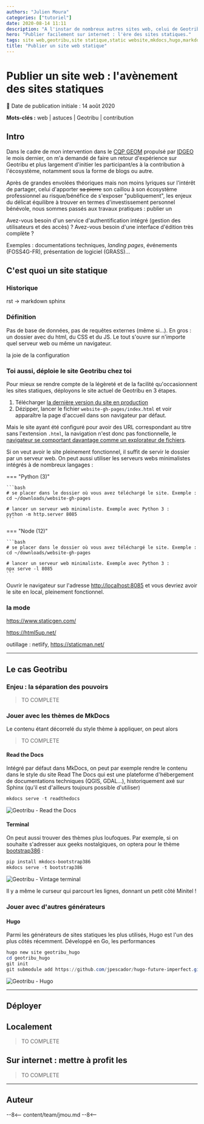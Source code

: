 ```yaml
---
authors: "Julien Moura"
categories: ["tutoriel"]
date: 2020-08-14 11:11
description: "A l'instar de nombreux autres sites web, celui de Geotribu est un site statique. Mais c'est quoi exactement ?"
hero: "Publier facilement sur internet : l'ère des sites statiques."
tags: site web,geotribu,site statique,static website,mkdocs,hugo,markdown
title: "Publier un site web statique"
---
```


# Publier un site web : l'avènement des sites statiques

:calendar: Date de publication initiale : 14 août 2020

**Mots-clés :** web | astuces | Geotribu | contribution

## Intro

Dans le cadre de mon intervention dans le [CQP GEOM](https://www.idgeo.fr/formation/cqp-geom-geomaticien-developpeur-dapplications-spatiales/) propulsé par [IDGEO](https://www.idgeo.fr/) le mois dernier, on m'a demandé de faire un retour d'expérience sur Geotribu et plus largement d'initier les participant/es à la contribution à l'écosystème, notamment sous la forme de blogs ou autre.

Après de grandes envolées théoriques mais non moins lyriques sur l'intérêt de partager, celui d'apporter ~~sa pierre~~ son caillou à son écosystème professionnel au risque/bénéfice de s'exposer "publiquement", les enjeux du délicat équilibre à trouver en termes d'investissement personnel bénévole, nous sommes passés aux travaux pratiques : publier un

Avez-vous besoin d'un service d'authentification intégré (gestion des utilisateurs et des accès) ?
Avez-vous besoin d'une interface d'édition très complète ?

Exemples : documentations techniques, *landing pages*, événements (FOSS4G-FR), présentation de logiciel (GRASS)...

## C'est quoi un site statique

### Historique

rst -> markdown
sphinx

### Définition

Pas de base de données, pas de requêtes externes (même si...).
En gros : un dossier avec du html, du CSS et du JS. Le tout s'ouvre sur n'importe quel serveur web ou même un  navigateur.

la joie de la configuration

### Toi aussi, déploie le site Geotribu chez toi

Pour mieux se rendre compte de la légèreté et de la facilité qu'occasionnent les sites statiques, déployons le site actuel de Geotribu en 3 étapes.

1. Télécharger [la dernière version du site en production](https://github.com/geotribu/website/archive/gh-pages.zip)
2. Dézipper, lancer le fichier `website-gh-pages/index.html` et voir apparaître la page d'accueil dans son navigateur par défaut.

Mais le site ayant été configuré pour avoir des URL correspondant au titre sans l'extension `.html`, la navigation n'est donc pas fonctionnelle, le [navigateur se comportant davantage comme un explorateur de fichiers](https://developer.mozilla.org/fr/docs/Apprendre/Ouvrir_un_fichier_dans_un_navigateur_web#Ouvrir_un_fichier_local).

Si on veut avoir le site pleinement fonctionnel, il suffit de servir le dossier par un serveur web. On peut aussi utiliser les serveurs webs minimalistes intégrés à de nombreux langages :

=== "Python (3)"

    ```bash
    # se placer dans le dossier où vous avez téléchargé le site. Exemple :
    cd ~/downloads/website-gh-pages

    # lancer un serveur web minimaliste. Exemple avec Python 3 :
    python -m http.server 8085
    ```

=== "Node (12)"

    ```bash
    # se placer dans le dossier où vous avez téléchargé le site. Exemple :
    cd ~/downloads/website-gh-pages

    # lancer un serveur web minimaliste. Exemple avec Python 3 :
    npx serve -l 8085
    ```

Ouvrir le navigateur sur l'adresse <http://localhost:8085> et vous devriez avoir le site en local, pleinement fonctionnel.

### la mode

<https://www.staticgen.com/>

<https://html5up.net/>

outillage : netlify, <https://staticman.net/>

----

## Le cas Geotribu

### Enjeu : la séparation des pouvoirs

> TO COMPLETE


### Jouer avec les thèmes de MkDocs

Le contenu étant décorrelé du style  thème à appliquer, on peut alors

> TO COMPLETE

#### Read the Docs

Intégré par défaut dans MkDocs, on peut par exemple rendre le contenu dans le style du site Read The Docs qui est une plateforme d'hébergement de documentations techniques (QGIS, GDAL...), historiquement axé sur Sphinx (qu'il est d'ailleurs toujours possible d'utiliser)

```powershell
mkdocs serve -t readthedocs
```

![Geotribu - Read the Docs](https://cdn.geotribu.fr/img/tuto/static_web/static_theming_geotribu_rtd.png "Geotribu avec le thème Read the Docs")

#### Terminal

On peut aussi trouver des thèmes plus loufoques. Par exemple, si on souhaite s'adresser aux geeks nostalgiques, on optera pour le thème [bootstrap386](https://gitlab.com/lramage/mkdocs-bootstrap386) :

```powershell
pip install mkdocs-bootstrap386
mkdocs serve -t bootstrap386
```

![Geotribu - Vintage terminal](https://cdn.geotribu.fr/img/tuto/static_web/static_theming_geotribu_dos386.png "Geotribu avec le thème DOS i386")

Il y a même le curseur qui parcourt les lignes, donnant un petit côté Minitel !

### Jouer avec d'autres générateurs

#### Hugo

Parmi les générateurs de sites statiques les plus utilisés, Hugo est l'un des plus côtés récemment. Développé en Go, les performances

```powershell
hugo new site geotribu_hugo
cd geotribu_hugo
git init
git submodule add https://github.com/jpescador/hugo-future-imperfect.git themes/hugo-future-imperfect
```

![Geotribu - Hugo](https://cdn.geotribu.fr/img/tuto/static_web/static_theming_geotribu_hugo_future_imperfect.png "Geotribu avec le thème Future Imperfect du moteur Hugo")


----

## Déployer

## Localement

> TO COMPLETE

## Sur internet : mettre à profit les

> TO COMPLETE

----

## Auteur

--8<--
content/team/jmou.md
--8<--

<!-- Hyperlinks reference -->
[Git]: https://git-scm.com/
[ISE]: https://docs.microsoft.com/fr-fr/powershell/scripting/windows-powershell/ise/introducing-the-windows-powershell-ise
[OSGeo4W]: https://trac.osgeo.org/osgeo4w/wiki/OSGeo4W_fr
